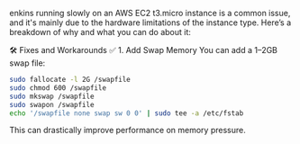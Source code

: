 enkins running slowly on an AWS EC2 t3.micro instance is a common issue, and it's mainly due to the hardware limitations of the instance type. 
Here’s a breakdown of why and what you can do about it:


🛠️ Fixes and Workarounds
✅ 1. Add Swap Memory
You can add a 1–2GB swap file:

``` bash 
sudo fallocate -l 2G /swapfile
sudo chmod 600 /swapfile
sudo mkswap /swapfile
sudo swapon /swapfile
echo '/swapfile none swap sw 0 0' | sudo tee -a /etc/fstab
```

This can drastically improve performance on memory pressure.
